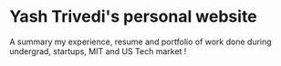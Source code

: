# Yash Trivedi's personal website
A summary my experience, resume and portfolio of work done during undergrad, startups, MIT and US Tech market ! 
